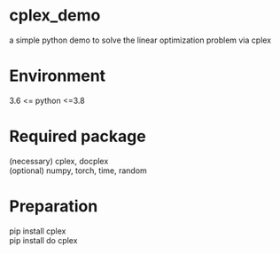 # cplex_demo
a simple python demo to solve the linear optimization problem via cplex

# Environment
3.6 <= python <=3.8
# Required package
(necessary) cplex, docplex  
(optional) numpy, torch, time, random
# Preparation
pip install cplex  
pip install do cplex

